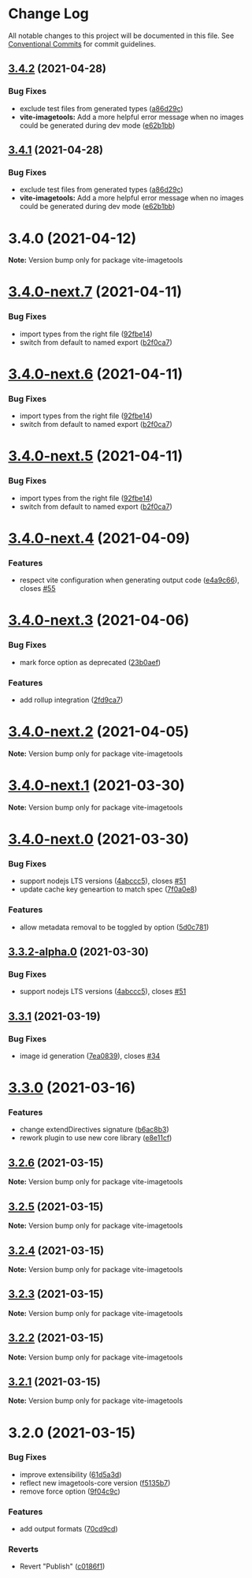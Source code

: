 # Change Log

All notable changes to this project will be documented in this file.
See [Conventional Commits](https://conventionalcommits.org) for commit guidelines.

## [3.4.2](https://github.com/JonasKruckenberg/imagetools/compare/vite-imagetools@3.4.1...vite-imagetools@3.4.2) (2021-04-28)


### Bug Fixes

* exclude test files from generated types ([a86d29c](https://github.com/JonasKruckenberg/imagetools/commit/a86d29c0b070b57860878fe80627d402eea82eaf))
* **vite-imagetools:** Add a more helpful error message when no images could be generated during dev mode ([e62b1bb](https://github.com/JonasKruckenberg/imagetools/commit/e62b1bb6b0b7a0c7c67dbcda1350864847718053))





## [3.4.1](https://github.com/JonasKruckenberg/imagetools/compare/vite-imagetools@3.4.0...vite-imagetools@3.4.1) (2021-04-28)


### Bug Fixes

* exclude test files from generated types ([a86d29c](https://github.com/JonasKruckenberg/imagetools/commit/a86d29c0b070b57860878fe80627d402eea82eaf))
* **vite-imagetools:** Add a more helpful error message when no images could be generated during dev mode ([e62b1bb](https://github.com/JonasKruckenberg/imagetools/commit/e62b1bb6b0b7a0c7c67dbcda1350864847718053))





# 3.4.0 (2021-04-12)

**Note:** Version bump only for package vite-imagetools





# [3.4.0-next.7](https://github.com/JonasKruckenberg/imagetools/compare/vite-imagetools@3.4.0-next.6...vite-imagetools@3.4.0-next.7) (2021-04-11)


### Bug Fixes

* import types from the right file ([92fbe14](https://github.com/JonasKruckenberg/imagetools/commit/92fbe14168c1198a6c8d0e42ce1483cfad927294))
* switch from default to named export ([b2f0ca7](https://github.com/JonasKruckenberg/imagetools/commit/b2f0ca7c2a7b50f2e28566cd397e5b3f0b0f55f7))





# [3.4.0-next.6](https://github.com/JonasKruckenberg/imagetools/compare/vite-imagetools@3.4.0-next.5...vite-imagetools@3.4.0-next.6) (2021-04-11)


### Bug Fixes

* import types from the right file ([92fbe14](https://github.com/JonasKruckenberg/imagetools/commit/92fbe14168c1198a6c8d0e42ce1483cfad927294))
* switch from default to named export ([b2f0ca7](https://github.com/JonasKruckenberg/imagetools/commit/b2f0ca7c2a7b50f2e28566cd397e5b3f0b0f55f7))





# [3.4.0-next.5](https://github.com/JonasKruckenberg/imagetools/compare/vite-imagetools@3.4.0-next.4...vite-imagetools@3.4.0-next.5) (2021-04-11)


### Bug Fixes

* import types from the right file ([92fbe14](https://github.com/JonasKruckenberg/imagetools/commit/92fbe14168c1198a6c8d0e42ce1483cfad927294))
* switch from default to named export ([b2f0ca7](https://github.com/JonasKruckenberg/imagetools/commit/b2f0ca7c2a7b50f2e28566cd397e5b3f0b0f55f7))





# [3.4.0-next.4](https://github.com/JonasKruckenberg/imagetools/compare/vite-imagetools@3.4.0-next.3...vite-imagetools@3.4.0-next.4) (2021-04-09)


### Features

* respect vite configuration when generating output code ([e4a9c66](https://github.com/JonasKruckenberg/imagetools/commit/e4a9c66f16ff9994ea75b3140e387d4a165bfb9f)), closes [#55](https://github.com/JonasKruckenberg/imagetools/issues/55)





# [3.4.0-next.3](https://github.com/JonasKruckenberg/imagetools/compare/vite-imagetools@3.4.0-next.2...vite-imagetools@3.4.0-next.3) (2021-04-06)


### Bug Fixes

* mark force option as deprecated ([23b0aef](https://github.com/JonasKruckenberg/imagetools/commit/23b0aef57e363aa314222cc869d2e1f85e29e118))


### Features

* add rollup integration ([2fd9ca7](https://github.com/JonasKruckenberg/imagetools/commit/2fd9ca7e1b945d023e9305f0172763fc991bfdb4))





# [3.4.0-next.2](https://github.com/JonasKruckenberg/vite-imagetools/compare/vite-imagetools@3.4.0-next.1...vite-imagetools@3.4.0-next.2) (2021-04-05)

**Note:** Version bump only for package vite-imagetools





# [3.4.0-next.1](https://github.com/JonasKruckenberg/vite-imagetools/compare/vite-imagetools@3.4.0-next.0...vite-imagetools@3.4.0-next.1) (2021-03-30)

**Note:** Version bump only for package vite-imagetools





# [3.4.0-next.0](https://github.com/JonasKruckenberg/vite-imagetools/compare/vite-imagetools@3.3.2-alpha.0...vite-imagetools@3.4.0-next.0) (2021-03-30)


### Bug Fixes

* support nodejs LTS versions ([4abccc5](https://github.com/JonasKruckenberg/vite-imagetools/commit/4abccc53700ad55d04dc0c2142b6dc8d69ebf122)), closes [#51](https://github.com/JonasKruckenberg/vite-imagetools/issues/51)
* update cache key geneartion to match spec ([7f0a0e8](https://github.com/JonasKruckenberg/vite-imagetools/commit/7f0a0e8bf20189e12425ffaed2026120b7b5260d))


### Features

* allow metadata removal to be toggled by option ([5d0c781](https://github.com/JonasKruckenberg/vite-imagetools/commit/5d0c781c0a0511725c7d615e97b1e9b0c902009e))





## [3.3.2-alpha.0](https://github.com/JonasKruckenberg/vite-imagetools/compare/vite-imagetools@3.3.1...vite-imagetools@3.3.2-alpha.0) (2021-03-30)


### Bug Fixes

* support nodejs LTS versions ([4abccc5](https://github.com/JonasKruckenberg/vite-imagetools/commit/4abccc53700ad55d04dc0c2142b6dc8d69ebf122)), closes [#51](https://github.com/JonasKruckenberg/vite-imagetools/issues/51)





## [3.3.1](https://github.com/JonasKruckenberg/vite-imagetools/compare/vite-imagetools@3.3.0...vite-imagetools@3.3.1) (2021-03-19)


### Bug Fixes

* image id generation ([7ea0839](https://github.com/JonasKruckenberg/vite-imagetools/commit/7ea0839e2e69eb652d2cee01c3f1d8148f7290f1)), closes [#34](https://github.com/JonasKruckenberg/vite-imagetools/issues/34)





# [3.3.0](https://github.com/JonasKruckenberg/vite-imagetools/compare/vite-imagetools@3.2.6...vite-imagetools@3.3.0) (2021-03-16)


### Features

* change extendDirectives signature ([b6ac8b3](https://github.com/JonasKruckenberg/vite-imagetools/commit/b6ac8b34581b84a6d6861a2b7ecc2f22f569e257))
* rework plugin to use new core library ([e8e11cf](https://github.com/JonasKruckenberg/vite-imagetools/commit/e8e11cf7b33e920be21cde31183876e6b824b779))





## [3.2.6](https://github.com/JonasKruckenberg/vite-imagetools/compare/vite-imagetools@3.2.5...vite-imagetools@3.2.6) (2021-03-15)

**Note:** Version bump only for package vite-imagetools





## [3.2.5](https://github.com/JonasKruckenberg/vite-imagetools/compare/vite-imagetools@3.2.4...vite-imagetools@3.2.5) (2021-03-15)

**Note:** Version bump only for package vite-imagetools





## [3.2.4](https://github.com/JonasKruckenberg/vite-imagetools/compare/vite-imagetools@3.2.3...vite-imagetools@3.2.4) (2021-03-15)

**Note:** Version bump only for package vite-imagetools





## [3.2.3](https://github.com/JonasKruckenberg/vite-imagetools/compare/vite-imagetools@3.2.2...vite-imagetools@3.2.3) (2021-03-15)

**Note:** Version bump only for package vite-imagetools





## [3.2.2](https://github.com/JonasKruckenberg/vite-imagetools/compare/vite-imagetools@3.2.1...vite-imagetools@3.2.2) (2021-03-15)

**Note:** Version bump only for package vite-imagetools





## [3.2.1](https://github.com/JonasKruckenberg/vite-imagetools/compare/vite-imagetools@3.2.0...vite-imagetools@3.2.1) (2021-03-15)

**Note:** Version bump only for package vite-imagetools





# 3.2.0 (2021-03-15)


### Bug Fixes

* improve extensibility ([61d5a3d](https://github.com/JonasKruckenberg/vite-imagetools/commit/61d5a3d1ed6c0cb2013528b09cbc5b9ee4170ff3))
* reflect new imagetools-core version ([f5135b7](https://github.com/JonasKruckenberg/vite-imagetools/commit/f5135b7ecf4341a6192913c47d297b10cd6c6835))
* remove force option ([9f04c9c](https://github.com/JonasKruckenberg/vite-imagetools/commit/9f04c9ca0ce779b13b4aa3d13e59548cd15d3eed))


### Features

* add output formats ([70cd9cd](https://github.com/JonasKruckenberg/vite-imagetools/commit/70cd9cd54ec227f9fe805cfff2b287baaba413bf))


### Reverts

* Revert "Publish" ([c0186f1](https://github.com/JonasKruckenberg/vite-imagetools/commit/c0186f12c595b6cedf3341a8de018f9a7f48a7c4))
